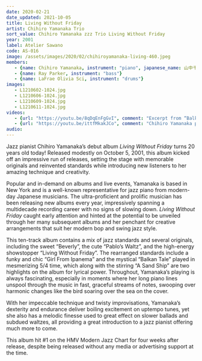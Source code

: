 ```yaml
---
date: 2020-02-21
date_updated: 2021-10-05
title: Living Without Friday
artist: Chihiro Yamanaka Trio
sort_value: Chihiro Yamanaka zzz Trio Living Without Friday
year: 2001
label: Atelier Sawano
code: AS-016
image: /assets/images/2020/02/chihiroyamanaka-living-460.jpeg
members:
   - {name: Chihiro Yamanaka, instrument: "piano", japanese_name: 山中千尋, url: "https://www.chihiroyamanaka.net/"}
   - {name: Ray Parker, instrument: "bass"}
   - {name: LaFrae Olivia Sci, instrument: "drums"}
images:
   - L1210602-1024.jpg
   - L1210606-1024.jpg
   - L1210609-1024.jpg
   - L1210611-1024.jpg
videos: 
   - {url: "https://youtu.be/8qDqEnFgGvI", comment: "Excerpt from “Balkan Tale”, the seventh track on this album"}
   - {url: "https://youtu.be/ittfMkakJCo", comment: "Chihiro Yamanaka playing “Living Without Friday” live from 2013"}
audio:
---
```

Jazz pianist Chihiro Yamanaka’s debut album *Living Without Friday* turns 20 years old today! Released modestly on October 5, 2001, this album kicked off an impressive run of releases, setting the stage with memorable originals and reinvented standards while introducing new listeners to her amazing technique and creativity.

Popular and in-demand on albums and live events, Yamanaka is based in New York and is a well-known representative for jazz piano from modern-day Japanese musicians. The ultra-proficient and prolific musician has been releasing new albums every year, impressively spanning a multidecade recording career with no signs of slowing down. *Living Without Friday* caught early attention and hinted at the potential to be unveiled through her many subsequent albums and her penchant for creative arrangements that suit her modern bop and swing jazz style.

This ten-track album contains a mix of jazz standards and several originals, including the sweet “Beverly”, the cute “Pablo’s Waltz”, and the high-energy showstopper “Living Without Friday”. The rearranged standards include a funky and chic “Girl From Ipanema” and the mystical “Balkan Tale” played in mesmerizing 5/4 time, which along with the stirring “A Sand Ship” are two highlights on the album for lyrical power. Throughout, Yamanaka’s playing is always fascinating, especially in moments where her long piano lines unspool through the music in fast, graceful streams of notes, swooping over harmonic changes like the bird soaring over the sea on the cover.

With her impeccable technique and twisty improvisations, Yamanaka’s dexterity and endurance deliver boiling excitement on uptempo tunes, yet she also has a melodic finesse used to great effect on slower ballads and subdued waltzes, all providing a great introduction to a jazz pianist offering much more to come.


This album hit #1 on the HMV Modern Jazz Chart for four weeks after release, despite being released without any media or advertising support at the time.


